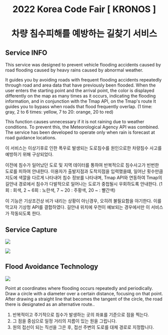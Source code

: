 <h1 align="center">2022 Korea Code Fair [ KRONOS ]</h1>
<h1 align="center">차량 침수피해를 예방하는 길찾기 서비스</h1>



## Service INFO
This service was designed to prevent vehicle flooding accidents caused by road flooding caused by heavy rains caused by abnormal weather.

It guides you by avoiding roads with frequent flooding accidents repeatedly through road and area data that have previously been flooded.
When the user enters the starting point and the arrival point, the color is displayed differently on the map as many times as it occurs, indicating the flooding information, and in conjunction with the Tmap API, on the Tmap's route
It guides you to bypass when roads that flood frequently overlap.
(1 time: gray, 2 to 6 times: yellow, 7 to 20: orange, 20 to red)

This function causes unnecessary if it is not raining due to weather conditions.
To prevent this, the Meteorological Agency API was combined. The service has been developed to operate only when rain is forecast at road guidance locations.

이 서비스는 이상기후로 인한 폭우로 발생되는 도로침수를 원인으로한 차량침수 사고를 예방하기 위해 구상되었다.

이전에 침수가 일어났던 도로 및 지역 데이터를 통하여 반복적으로 침수사고가 빈번한 도로를 피하여 안내한다.
이용자가 출발지점과 도착지점을 입력했을떄, 일어난 횟수만큼 지도에 색깔을 다르게 나타내어 침수 정보를 나타내며, Tmap API와 연동하여 Tmap의 길안내 경로에서
침수가 다발적으로 일어나는 도로가 중첩될시 우회하도록 안내한다.
(1회 : 회색, 2 ~ 6회 : 노란색, 7 ~ 20 : 주황색, 20 ~ : 빨간색)

이 기능은 기상조건상 비가 내리는 상황이 아닌경우, 오히려 불필요함을 야기한다.
이를 막고자 기상청 API를 결합하였다. 길안내 위치에 우천이 예보되는 경우에서만 이 서비스가 작동되도록 한다.


## Service Capture
<img src="https://s3.us-west-2.amazonaws.com/secure.notion-static.com/2a410da9-dc63-44e5-804c-2a9fb16ba226/Untitled.png?X-Amz-Algorithm=AWS4-HMAC-SHA256&X-Amz-Content-Sha256=UNSIGNED-PAYLOAD&X-Amz-Credential=AKIAT73L2G45EIPT3X45%2F20230102%2Fus-west-2%2Fs3%2Faws4_request&X-Amz-Date=20230102T200216Z&X-Amz-Expires=86400&X-Amz-Signature=fea9fdd9720065022b62547b5cb2f6b3706279113ea6083e349cf4f540900ee5&X-Amz-SignedHeaders=host&response-content-disposition=filename%3D%22Untitled.png%22&x-id=GetObject"></img>

<img src="해커톤 본선 영상 1.gif"></img>

## Flood Avoidance Technology
<img src="https://s3.us-west-2.amazonaws.com/secure.notion-static.com/7ad17e16-f6c1-4cac-b81b-4a6a2af5154c/Untitled.png?X-Amz-Algorithm=AWS4-HMAC-SHA256&X-Amz-Content-Sha256=UNSIGNED-PAYLOAD&X-Amz-Credential=AKIAT73L2G45EIPT3X45%2F20230102%2Fus-west-2%2Fs3%2Faws4_request&X-Amz-Date=20230102T201033Z&X-Amz-Expires=86400&X-Amz-Signature=197735a59fd88019512ee1c844e4db5d2b43a6dab18d7d8574ddb7569f45f923&X-Amz-SignedHeaders=host&response-content-disposition=filename%3D%22Untitled.png%22&x-id=GetObject"></img>

Point at coordinates where flooding occurs repeatedly and periodically. 
Draw a circle with a diameter over a certain distance, focusing on that point. 
After drawing a straight line that becomes the tangent of the circle, the road there is designated as an alternative route..

1. 반복적이고 주기적으로 침수가 발생하는 곳의 좌표를 기준으로 점을 찍는다. 
2. 그 점을 중심으로 일정 거리의 지름이 있는 원을 그립니다. 
3. 원의 접선이 되는 직선을 그은 후, 접선 주변의 도로를 대체 경로로 지정합니다. 
